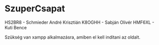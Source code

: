 # SzuperCsapat

HS2BR8 - Schmieder André Krisztián
K8OGHH - Sabján Olivér
HMF6XL - Kuti Bence


Szükség van xampp alkalmazásra, amiben el kell indítani az oldalt.
